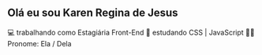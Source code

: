 ## Olá eu sou Karen Regina de Jesus 

💻 trabalhando como Estagiária Front-End 
📖 estudando CSS | JavaScript 
👩🏾 Pronome: Ela / Dela 
